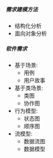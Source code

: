 
##### 需求建模方法
- 结构化分析
- 面向对象分析

##### 软件需求
- 基于场景:
  - 用例
  - 用户故事
- 基于类场景:
  - 类图
  - 协作图
- 行为模型:
  - 状态图
  - 顺序图
- 流模型:
  - 数据流图
  - 数据模型
